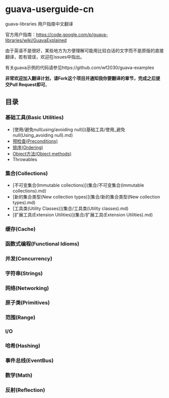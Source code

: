 guava-userguide-cn
===========================

guava-libraries 用户指南中文翻译

官方用户指南：https://code.google.com/p/guava-libraries/wiki/GuavaExplained

由于英语不是很好，某些地方为方便理解可能用比较白话的文字而不是原版的直接翻译，若有错误，欢迎在issues中指出。

有关guava示例的代码请参见https://github.com/wf2030/guava-examples

__非常欢迎加入翻译计划，请Fork这个项目并通知我你要翻译的章节，完成之后提交Pull Request即可__。

## 目录
### 基础工具(Basic Utilities)
- [使用/避免null(using/avoiding null)](基础工具/使用_避免null(Using_avoiding null).md)
- [预检查(Preconditions)](基础工具/预检查(Preconditions).md)
- [排序(Ordering)](基础工具/排序(Ordering).md)
- [Object方法(Object methods)](基础工具/Object方法(Object_methods).md)
- Throwables

### 集合(Collections)
- [不可变集合(Immutable collections)](集合/不可变集合(Immutable collections).md)
- [新的集合类型(New collection types)](集合/新的集合类型(New collection types).md)
- [工具类(Utility Classes)](集合/工具类(Utility classes).md)
- [扩展工具(Extension Utilities)](集合/扩展工具(Extension Utilities).md)

### 缓存(Cache)


### 函数式编程(Functional Idioms)


### 并发(Concurrency)


### 字符串(Strings)


### 网络(Networking)


### 原子类(Primitives)


### 范围(Range)


### I/O


### 哈希(Hashing)


### 事件总线(EventBus)


### 数学(Math)


### 反射(Reflection)
